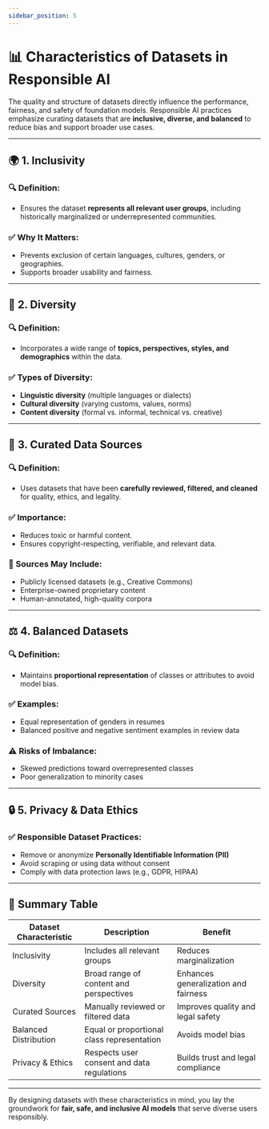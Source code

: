 ```yaml
---
sidebar_position: 5
---
```


# 📊 Characteristics of Datasets in Responsible AI

The quality and structure of datasets directly influence the performance, fairness, and safety of foundation models. Responsible AI practices emphasize curating datasets that are **inclusive, diverse, and balanced** to reduce bias and support broader use cases.

---

## 🌍 1. Inclusivity

### 🔍 Definition:
- Ensures the dataset **represents all relevant user groups**, including historically marginalized or underrepresented communities.

### ✅ Why It Matters:
- Prevents exclusion of certain languages, cultures, genders, or geographies.
- Supports broader usability and fairness.

---

## 🧩 2. Diversity

### 🔍 Definition:
- Incorporates a wide range of **topics, perspectives, styles, and demographics** within the data.

### ✅ Types of Diversity:
- **Linguistic diversity** (multiple languages or dialects)
- **Cultural diversity** (varying customs, values, norms)
- **Content diversity** (formal vs. informal, technical vs. creative)

---

## 🧹 3. Curated Data Sources

### 🔍 Definition:
- Uses datasets that have been **carefully reviewed, filtered, and cleaned** for quality, ethics, and legality.

### ✅ Importance:
- Reduces toxic or harmful content.
- Ensures copyright-respecting, verifiable, and relevant data.

### 🧠 Sources May Include:
- Publicly licensed datasets (e.g., Creative Commons)
- Enterprise-owned proprietary content
- Human-annotated, high-quality corpora

---

## ⚖️ 4. Balanced Datasets

### 🔍 Definition:
- Maintains **proportional representation** of classes or attributes to avoid model bias.

### ✅ Examples:
- Equal representation of genders in resumes
- Balanced positive and negative sentiment examples in review data

### ⚠️ Risks of Imbalance:
- Skewed predictions toward overrepresented classes
- Poor generalization to minority cases

---

## 🔒 5. Privacy & Data Ethics

### ✅ Responsible Dataset Practices:
- Remove or anonymize **Personally Identifiable Information (PII)**
- Avoid scraping or using data without consent
- Comply with data protection laws (e.g., GDPR, HIPAA)

---

## 🧠 Summary Table

| Dataset Characteristic | Description                                | Benefit                              |
| ---------------------- | ------------------------------------------ | ------------------------------------ |
| Inclusivity            | Includes all relevant groups               | Reduces marginalization              |
| Diversity              | Broad range of content and perspectives    | Enhances generalization and fairness |
| Curated Sources        | Manually reviewed or filtered data         | Improves quality and legal safety    |
| Balanced Distribution  | Equal or proportional class representation | Avoids model bias                    |
| Privacy & Ethics       | Respects user consent and data regulations | Builds trust and legal compliance    |

---

By designing datasets with these characteristics in mind, you lay the groundwork for **fair, safe, and inclusive AI models** that serve diverse users responsibly.
